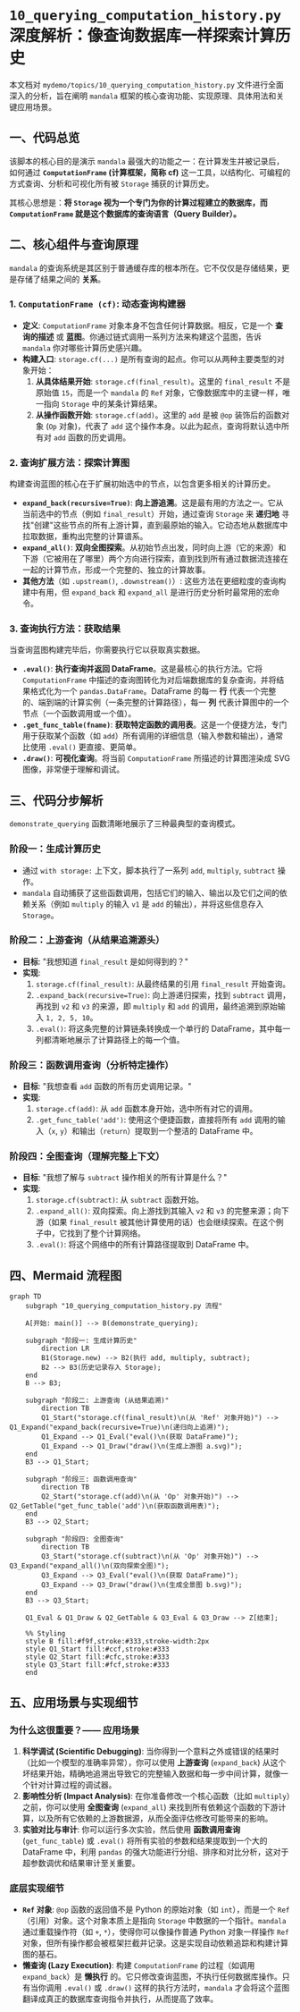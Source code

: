 # `10_querying_computation_history.py` 深度解析：像查询数据库一样探索计算历史

本文档对 `mydemo/topics/10_querying_computation_history.py` 文件进行全面深入的分析，旨在阐明 `mandala` 框架的核心查询功能、实现原理、具体用法和关键应用场景。

## 一、代码总览

该脚本的核心目的是演示 `mandala` 最强大的功能之一：在计算发生并被记录后，如何通过 **`ComputationFrame` (计算框架，简称 cf)** 这一工具，以结构化、可编程的方式查询、分析和可视化所有被 `Storage` 捕获的计算历史。

其核心思想是：**将 `Storage` 视为一个专门为你的计算过程建立的数据库，而 `ComputationFrame` 就是这个数据库的查询语言（Query Builder）。**

## 二、核心组件与查询原理

`mandala` 的查询系统是其区别于普通缓存库的根本所在。它不仅仅是存储结果，更是存储了结果之间的 **关系**。

### 1. `ComputationFrame (cf)`: 动态查询构建器

- **定义**: `ComputationFrame` 对象本身不包含任何计算数据。相反，它是一个 **查询的描述** 或 **蓝图**。你通过链式调用一系列方法来构建这个蓝图，告诉 `mandala` 你对哪些计算历史感兴趣。
- **构建入口**: `storage.cf(...)` 是所有查询的起点。你可以从两种主要类型的对象开始：
    1.  **从具体结果开始**: `storage.cf(final_result)`。这里的 `final_result` 不是原始值 `15`，而是一个 `mandala` 的 `Ref` 对象，它像数据库中的主键一样，唯一指向 `Storage` 中的某条计算结果。
    2.  **从操作函数开始**: `storage.cf(add)`。这里的 `add` 是被 `@op` 装饰后的函数对象 (`Op` 对象)，代表了 `add` 这个操作本身。以此为起点，查询将默认选中所有对 `add` 函数的历史调用。

### 2. 查询扩展方法：探索计算图

构建查询蓝图的核心在于扩展初始选中的节点，以包含更多相关的计算历史。

- **`expand_back(recursive=True)`**: **向上游追溯**。这是最有用的方法之一。它从当前选中的节点（例如 `final_result`）开始，通过查询 `Storage` 来 **递归地** 寻找"创建"这些节点的所有上游计算，直到最原始的输入。它动态地从数据库中拉取数据，重构出完整的计算谱系。
- **`expand_all()`**: **双向全图探索**。从初始节点出发，同时向上游（它的来源）和下游（它被用在了哪里）两个方向进行探索，直到找到所有通过数据流连接在一起的计算节点，形成一个完整的、独立的计算故事。
- **其他方法**（如 `.upstream()`, `.downstream()`）: 这些方法在更细粒度的查询构建中有用，但 `expand_back` 和 `expand_all` 是进行历史分析时最常用的宏命令。

### 3. 查询执行方法：获取结果

当查询蓝图构建完毕后，你需要执行它以获取真实数据。

- **`.eval()`**: **执行查询并返回 DataFrame**。这是最核心的执行方法。它将 `ComputationFrame` 中描述的查询图转化为对后端数据库的复杂查询，并将结果格式化为一个 `pandas.DataFrame`。DataFrame 的每一 **行** 代表一个完整的、端到端的计算实例（一条完整的计算路径），每一 **列** 代表计算图中的一个节点（一个函数调用或一个值）。
- **`.get_func_table(fname)`**: **获取特定函数的调用表**。这是一个便捷方法，专门用于获取某个函数（如 `add`）所有调用的详细信息（输入参数和输出），通常比使用 `.eval()` 更直接、更简单。
- **`.draw()`**: **可视化查询**。将当前 `ComputationFrame` 所描述的计算图渲染成 SVG 图像，非常便于理解和调试。

## 三、代码分步解析

`demonstrate_querying` 函数清晰地展示了三种最典型的查询模式。

### 阶段一：生成计算历史

- 通过 `with storage:` 上下文，脚本执行了一系列 `add`, `multiply`, `subtract` 操作。
- `mandala` 自动捕获了这些函数调用，包括它们的输入、输出以及它们之间的依赖关系（例如 `multiply` 的输入 `v1` 是 `add` 的输出），并将这些信息存入 `Storage`。

### 阶段二：上游查询（从结果追溯源头）

- **目标**: "我想知道 `final_result` 是如何得到的？"
- **实现**:
    1.  `storage.cf(final_result)`: 从最终结果的引用 `final_result` 开始查询。
    2.  `.expand_back(recursive=True)`: 向上游递归探索，找到 `subtract` 调用，再找到 `v2` 和 `v3` 的来源，即 `multiply` 和 `add` 的调用，最终追溯到原始输入 `1, 2, 5, 10`。
    3.  `.eval()`: 将这条完整的计算链条转换成一个单行的 DataFrame，其中每一列都清晰地展示了计算路径上的每一个值。

### 阶段三：函数调用查询（分析特定操作）

- **目标**: "我想查看 `add` 函数的所有历史调用记录。"
- **实现**:
    1.  `storage.cf(add)`: 从 `add` 函数本身开始，选中所有对它的调用。
    2.  `.get_func_table('add')`: 使用这个便捷函数，直接将所有 `add` 调用的输入（`x`, `y`）和输出（`return`）提取到一个整洁的 DataFrame 中。

### 阶段四：全图查询（理解完整上下文）

- **目标**: "我想了解与 `subtract` 操作相关的所有计算是什么？"
- **实现**:
    1.  `storage.cf(subtract)`: 从 `subtract` 函数开始。
    2.  `.expand_all()`: 双向探索。向上游找到其输入 `v2` 和 `v3` 的完整来源；向下游（如果 `final_result` 被其他计算使用的话）也会继续探索。在这个例子中，它找到了整个计算网络。
    3.  `.eval()`: 将这个网络中的所有计算路径提取到 DataFrame 中。

## 四、Mermaid 流程图

```mermaid
graph TD
    subgraph "10_querying_computation_history.py 流程"
    
    A[开始: main()] --> B(demonstrate_querying);

    subgraph "阶段一: 生成计算历史"
        direction LR
        B1(Storage.new) --> B2(执行 add, multiply, subtract);
        B2 --> B3(历史记录存入 Storage);
    end
    B --> B3;

    subgraph "阶段二: 上游查询 (从结果追溯)"
        direction TB
        Q1_Start("storage.cf(final_result)\n(从 'Ref' 对象开始)") --> Q1_Expand("expand_back(recursive=True)\n(递归向上追溯)");
        Q1_Expand --> Q1_Eval("eval()\n(获取 DataFrame)");
        Q1_Expand --> Q1_Draw("draw()\n(生成上游图 a.svg)");
    end
    B3 --> Q1_Start;

    subgraph "阶段三: 函数调用查询"
        direction TB
        Q2_Start("storage.cf(add)\n(从 'Op' 对象开始)") --> Q2_GetTable("get_func_table('add')\n(获取函数调用表)");
    end
    B3 --> Q2_Start;

    subgraph "阶段四: 全图查询"
        direction TB
        Q3_Start("storage.cf(subtract)\n(从 'Op' 对象开始)") --> Q3_Expand("expand_all()\n(双向探索全图)");
        Q3_Expand --> Q3_Eval("eval()\n(获取 DataFrame)");
        Q3_Expand --> Q3_Draw("draw()\n(生成全景图 b.svg)");
    end
    B3 --> Q3_Start;

    Q1_Eval & Q1_Draw & Q2_GetTable & Q3_Eval & Q3_Draw --> Z[结束];
    
    %% Styling
    style B fill:#f9f,stroke:#333,stroke-width:2px
    style Q1_Start fill:#ccf,stroke:#333
    style Q2_Start fill:#cfc,stroke:#333
    style Q3_Start fill:#fcf,stroke:#333
    end
```

## 五、应用场景与实现细节

### 为什么这很重要？—— 应用场景

1.  **科学调试 (Scientific Debugging)**: 当你得到一个意料之外或错误的结果时（比如一个模型的准确率异常），你可以使用 **上游查询** (`expand_back`) 从这个坏结果开始，精确地追溯出导致它的完整输入数据和每一步中间计算，就像一个针对计算过程的调试器。
2.  **影响性分析 (Impact Analysis)**: 在你准备修改一个核心函数（比如 `multiply`）之前，你可以使用 **全图查询** (`expand_all`) 来找到所有依赖这个函数的下游计算，以及所有它依赖的上游数据源，从而全面评估修改可能带来的影响。
3.  **实验对比与审计**: 你可以运行多次实验，然后使用 **函数调用查询** (`get_func_table`) 或 `.eval()` 将所有实验的参数和结果提取到一个大的 DataFrame 中，利用 `pandas` 的强大功能进行分组、排序和对比分析，这对于超参数调优和结果审计至关重要。

### 底层实现细节

- **`Ref` 对象**: `@op` 函数的返回值不是 Python 的原始对象（如 `int`），而是一个 `Ref`（引用）对象。这个对象本质上是指向 `Storage` 中数据的一个指针。`mandala` 通过重载操作符（如 `+`, `*`），使得你可以像操作普通 Python 对象一样操作 `Ref` 对象，但所有操作都会被框架拦截并记录。这是实现自动依赖追踪和构建计算图的基石。
- **懒查询 (Lazy Execution)**: 构建 `ComputationFrame` 的过程（如调用 `expand_back`）是 **懒执行** 的。它只修改查询蓝图，不执行任何数据库操作。只有当你调用 `.eval()` 或 `.draw()` 这样的执行方法时，`mandala` 才会将这个蓝图翻译成真正的数据库查询指令并执行，从而提高了效率。 